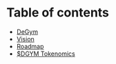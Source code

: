 # Table of contents

* [DeGym](README.md)
* [Vision](vision.md)
* [Roadmap](roadmap.md)
* [$DGYM Tokenomics](usddgym-tokenomics.md)
